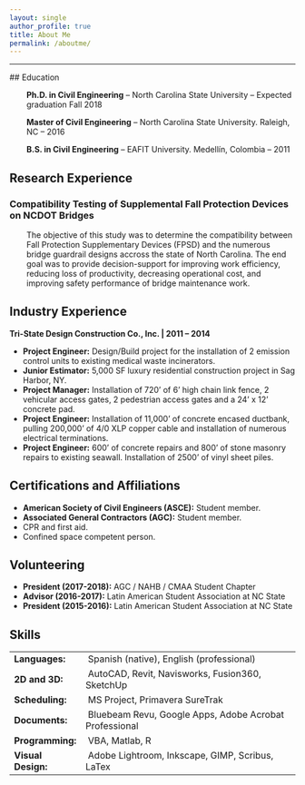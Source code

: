 ```yaml
---
layout: single
author_profile: true
title: About Me
permalink: /aboutme/
---
```

<hr>
## Education
<p style="padding-left: 30px;"><strong>Ph.D. in Civil Engineering</strong> – North Carolina State University – Expected graduation Fall 2018 </p>
<p style="padding-left: 30px;"><strong>Master of Civil Engineering</strong> – North Carolina State University. Raleigh, NC – 2016</p>
<p style="padding-left: 30px;"><strong>B.S. in Civil Engineering</strong> – EAFIT University. Medellín, Colombia – 2011</p>

## Research Experience
### Compatibility Testing of Supplemental Fall Protection Devices on NCDOT Bridges
<p style="padding-left: 30px;">The objective of this study was to determine the compatibility between Fall Protection Supplementary Devices (FPSD) and the numerous bridge guardrail designs accross the state of North Carolina. The end goal was to provide decision-support for improving work efficiency, reducing loss of productivity, decreasing operational cost, and improving safety performance of bridge maintenance work.</p>

## Industry Experience
<strong>Tri-State Design Construction Co., Inc. | 2011 – 2014</strong>
- <strong>Project Engineer:</strong> Design/Build project for the installation of 2 emission control units to existing medical waste incinerators.
- <strong>Junior Estimator:</strong> 5,000 SF luxury residential construction project in Sag Harbor, NY.
- <strong>Project Manager:</strong> Installation of 720’ of 6’ high chain link fence, 2 vehicular access gates, 2 pedestrian access gates and a 24’ x 12’ concrete pad.
- <strong>Project Engineer:</strong> Installation of 11,000’ of concrete encased ductbank, pulling 200,000’ of 4/0 XLP copper cable and installation of numerous electrical terminations.
- <strong>Project Engineer:</strong> 600’ of concrete repairs and 800’ of stone masonry repairs to existing seawall. Installation of 2500’ of vinyl sheet piles.

## Certifications and Affiliations
- <strong>American Society of Civil Engineers (ASCE):</strong> Student member.
- <strong>Associated General Contractors (AGC):</strong> Student member.
- CPR and first aid.
- Confined space competent person.

## Volunteering
- <strong>President (2017-2018):</strong> AGC / NAHB / CMAA Student Chapter
- <strong>Advisor (2016-2017):</strong> Latin American Student Association at NC State
- <strong>President (2015-2016):</strong> Latin American Student Association at NC State

## Skills
<table class=" alignleft" style="height: 220px;" width="550">
<tbody>
<tr>
<td style="width: 110px; text-align: left;"><strong>Languages:</strong></td>
<td style="text-align: left;"> Spanish (native), English (professional)</td>
</tr>
<tr>
<td style="text-align: left;"><strong>2D and 3D:</strong></td>
<td style="text-align: left;"> AutoCAD, Revit, Navisworks, Fusion360, SketchUp</td>
</tr>
<tr>
<td style="text-align: left;"><strong>Scheduling:</strong></td>
<td style="text-align: left;"> MS Project, Primavera SureTrak</td>
</tr>
<tr>
<td style="text-align: left;"><strong>Documents:</strong></td>
<td style="text-align: left;"> Bluebeam Revu, Google Apps, Adobe Acrobat Professional</td>
</tr>
<tr>
<td style="text-align: left;"><strong>Programming:</strong></td>
<td style="text-align: left;"> VBA, Matlab, R</td>
</tr>
<tr>
<td style="text-align: left; vertical-align: middle;"><strong>Visual Design:</strong></td>
<td style="text-align: left;"> Adobe Lightroom, Inkscape, GIMP, Scribus, LaTex</td>
</tr>
</tbody>
</table>
&nbsp;
